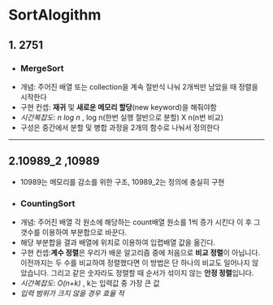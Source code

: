 #   SortAlogithm

##  1.  2751
- ### **MergeSort**
-   개념: 주어진 배열 또는 collection을 계속 절반식 나눠 2개씩만 남았을 때 정렬을 시작한다
-   구현 컨셉: **재귀** 및 **새로운 메모리 할당**(new keyword)을 해줘야함
-   *시간복잡도*: *n log n* ,  log n(한번 실행 절반으로 분할)  X n(n번 비교)
-   구성은 중간에서 분할 및 병합 과정을 2개의 함수로 나눠서 정의한다
___
## 2.10989_2 ,10989
- 10989는 메모리를 감소를 위한 구조, 10989_2는 정의에 충실히 구현
- ### **CountingSort**
-   개념: 주어진 배열 각 원소에 해당하는 count배열 원소를 1씩 증가 시킨다  이 후 그 갯수를 이용하여 부분합으로 바꾼다.
-   해당 부분합을 결과 배열에 위치로 이용하여 입렵배열 값을 옮긴다. 
-   구현 컨셉:**계수 정렬**은 우리가 배운 알고리즘 중에 처음으로 **비교 정렬**이 아닙니다. 이전까지는 두 수를 비교하여 정렬했다면 이 방법은 단 하나의 비교도 일어나지 않았습니다. 그리고 같은 숫자라도 정렬할 때 순서가 섞이지 않는 **안정 정렬**입니다.
-   *시간복잡도*: *O(n+k)* ,  k는 입력값 중 가장 큰 값
-   *입력 범위가 크지 않을 경우 효율 적* 